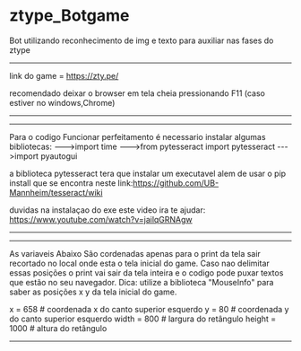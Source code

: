 # ztype_Botgame
 Bot utilizando reconhecimento de img e texto para auxiliar nas fases do ztype
______________________________________________________________________________
 link do game = https://zty.pe/

 recomendado deixar o browser em tela cheia pressionando F11 (caso estiver no windows,Chrome)
 ______________________________________________________________________________

______________________________________________________________________________
Para o codigo Funcionar perfeitamento é necessario instalar algumas bibliotecas:
--->import time
--->from pytesseract import pytesseract
--->import pyautogui

a biblioteca pytesseract tera que instalar um executavel alem de usar o pip install
que se encontra neste link:https://github.com/UB-Mannheim/tesseract/wiki

duvidas na instalaçao do exe este video ira te ajudar: https://www.youtube.com/watch?v=jailqGRNAgw
______________________________________________________________________________


______________________________________________________________________________
As variaveis Abaixo São cordenadas apenas para o print da tela sair recortado no local onde esta o  tela inicial do game.
    Caso nao delimitar essas posições o print vai sair da tela inteira e o codigo pode puxar textos
que estão no seu navegador. Dica: utilize a biblioteca "MouseInfo" para saber as posições x y 
da tela inicial do game.

x = 658  # coordenada x do canto superior esquerdo
y = 80  # coordenada y do canto superior esquerdo
width = 800  # largura do retângulo
height = 1000  # altura do retângulo
______________________________________________________________________________




